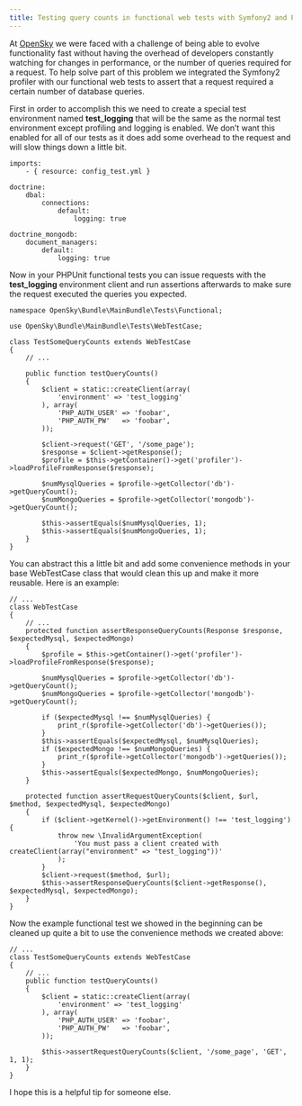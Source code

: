 ```yaml
---
title: Testing query counts in functional web tests with Symfony2 and PHPUnit
---
```

<p>At <a href="https://opensky.com" target="_blank">OpenSky</a> we were faced with a challenge of being able to evolve functionality fast without having the overhead of developers constantly watching for changes in performance, or the number of queries required for a request. To help solve part of this problem we integrated the Symfony2 profiler with our functional web tests to assert that a request required a certain number of database queries.</p>

<p>First in order to accomplish this we need to create a special test environment named <strong>test_logging</strong> that will be the same as the normal test environment except profiling and logging is enabled. We don&rsquo;t want this enabled for all of our tests as it does add some overhead to the request and will slow things down a little bit.</p>

<pre><code>imports:
    - { resource: config_test.yml }

doctrine:
    dbal:
        connections:
            default:
                logging: true

doctrine_mongodb:
    document_managers:
        default:
            logging: true
</code></pre>

<p>Now in your PHPUnit functional tests you can issue requests with the <strong>test_logging</strong> environment client and run assertions afterwards to make sure the request executed the queries you expected.</p>

<pre><code>namespace OpenSky\Bundle\MainBundle\Tests\Functional;

use OpenSky\Bundle\MainBundle\Tests\WebTestCase;

class TestSomeQueryCounts extends WebTestCase
{
    // ...

    public function testQueryCounts()
    {
        $client = static::createClient(array(
            'environment' =&gt; 'test_logging'
        ), array(
            'PHP_AUTH_USER' =&gt; 'foobar',
            'PHP_AUTH_PW'   =&gt; 'foobar',
        ));

        $client-&gt;request('GET', '/some_page');
        $response = $client-&gt;getResponse();
        $profile = $this-&gt;getContainer()-&gt;get('profiler')-&gt;loadProfileFromResponse($response);

        $numMysqlQueries = $profile-&gt;getCollector('db')-&gt;getQueryCount();
        $numMongoQueries = $profile-&gt;getCollector('mongodb')-&gt;getQueryCount();

        $this-&gt;assertEquals($numMysqlQueries, 1);
        $this-&gt;assertEquals($numMongoQueries, 1);
    }
}
</code></pre>

<p>You can abstract this a little bit and add some convenience methods in your base WebTestCase class that would clean this up and make it more reusable. Here is an example:</p>

<pre><code>// ...
class WebTestCase
{
    // ...
    protected function assertResponseQueryCounts(Response $response, $expectedMysql, $expectedMongo)  
    {
        $profile = $this-&gt;getContainer()-&gt;get('profiler')-&gt;loadProfileFromResponse($response);

        $numMysqlQueries = $profile-&gt;getCollector('db')-&gt;getQueryCount();
        $numMongoQueries = $profile-&gt;getCollector('mongodb')-&gt;getQueryCount();

        if ($expectedMysql !== $numMysqlQueries) {
            print_r($profile-&gt;getCollector('db')-&gt;getQueries());
        }
        $this-&gt;assertEquals($expectedMysql, $numMysqlQueries);
        if ($expectedMongo !== $numMongoQueries) {
            print_r($profile-&gt;getCollector('mongodb')-&gt;getQueries());
        }
        $this-&gt;assertEquals($expectedMongo, $numMongoQueries);
    }

    protected function assertRequestQueryCounts($client, $url, $method, $expectedMysql, $expectedMongo)
    {
        if ($client-&gt;getKernel()-&gt;getEnvironment() !== 'test_logging') {
            throw new \InvalidArgumentException(
                'You must pass a client created with createClient(array("environment" =&gt; "test_logging"))'
            );
        }
        $client-&gt;request($method, $url);
        $this-&gt;assertResponseQueryCounts($client-&gt;getResponse(), $expectedMysql, $expectedMongo);
    }
}
</code></pre>

<p>Now the example functional test we showed in the beginning can be cleaned up quite a bit to use the convenience methods we created above:</p>

<pre><code>// ...
class TestSomeQueryCounts extends WebTestCase
{
    // ...
    public function testQueryCounts()
    {
        $client = static::createClient(array(
            'environment' =&gt; 'test_logging'
        ), array(
            'PHP_AUTH_USER' =&gt; 'foobar',
            'PHP_AUTH_PW'   =&gt; 'foobar',
        ));

        $this-&gt;assertRequestQueryCounts($client, '/some_page', 'GET', 1, 1);
    }
}
</code></pre>

<p>I hope this is a helpful tip for someone else.</p>